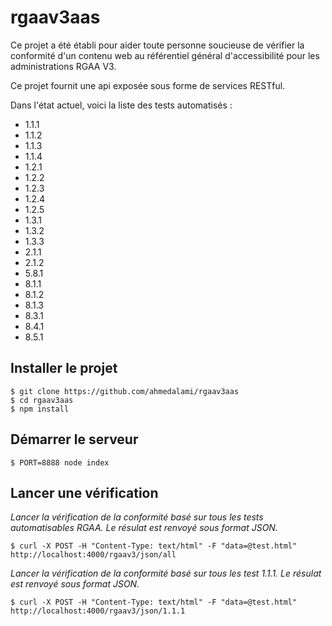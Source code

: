 # rgaav3aas

Ce projet a été établi pour aider toute personne soucieuse de vérifier la conformité d'un contenu web au référentiel général d'accessibilité pour les administrations RGAA V3.

Ce projet fournit une api exposée sous forme de services RESTful.

Dans l'état actuel, voici la liste des tests automatisés :

* 1.1.1
* 1.1.2
* 1.1.3
* 1.1.4
* 1.2.1
* 1.2.2
* 1.2.3
* 1.2.4
* 1.2.5
* 1.3.1
* 1.3.2
* 1.3.3
* 2.1.1
* 2.1.2
* 5.8.1
* 8.1.1
* 8.1.2
* 8.1.3
* 8.3.1
* 8.4.1
* 8.5.1

## Installer le projet
```
$ git clone https://github.com/ahmedalami/rgaav3aas
$ cd rgaav3aas
$ npm install
```

## Démarrer le serveur
```
$ PORT=8888 node index
```

## Lancer une vérification
*Lancer la vérification de la conformité basé sur tous les tests automatisables RGAA. Le résulat est renvoyé sous format JSON.*
```
$ curl -X POST -H "Content-Type: text/html" -F "data=@test.html" http://localhost:4000/rgaav3/json/all
```

*Lancer la vérification de la conformité basé sur tous les test 1.1.1. Le résulat est renvoyé sous format JSON.*
```
$ curl -X POST -H "Content-Type: text/html" -F "data=@test.html" http://localhost:4000/rgaav3/json/1.1.1
```
